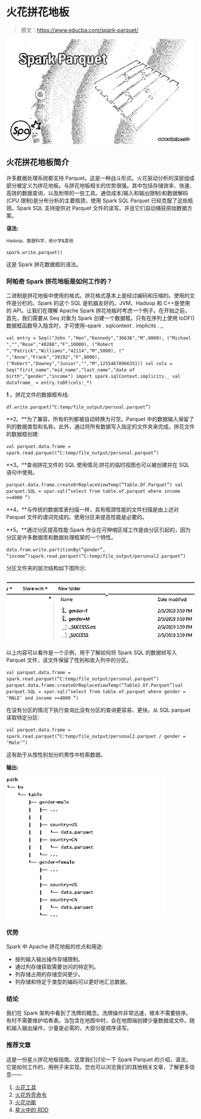 # 火花拼花地板

> 原文：<https://www.educba.com/spark-parquet/>

![Spark Parquet](img/8430a35280cc6734252ef0be427c6faf.png)



## 火花拼花地板简介

许多数据处理系统都支持 Parquet。这是一种战斗形式。火花驱动分析的深层组成部分被定义为拼花地板。与拼花地板相关的优势很强。其中包括存储效率、快速、高效的数据查询，以及附带的一些工具。通信成本(输入和输出限制)和数据解码(CPU 限制)是分布分析的主要瓶颈，使用 Spark SQL Parquet 已经克服了这些瓶颈。Spark SQL 支持提供对 Parquet 文件的读写。并且它们自动捕获原始数据方案。

**语法:**

<small>Hadoop、数据科学、统计学&其他</small>

`spark.write.parquet()`

这是 Spark 拼花数据框的语法。

### 阿帕奇 Spark 拼花地板是如何工作的？

二进制是拼花地板中使用的格式。拼花格式基本上是经过编码和压缩的。使用的文件是分栏的。Spark 的这个 SQL 是机器友好的。JVM、Hadoop 和 C++是使用的 API。让我们在理解 Apache Spark 拼花地板时考虑一个例子。在开始之前，首先，我们需要从 Seq 对象为 Spark 创建一个数据框。只有在序列上使用 toDF()数据框函数导入隐含时，才可使用–spark . sqlcontext . implicits . _

`val entry = Seq(("John ","Hen","Kennedy","36636","M",8000),
("Michael ","","Rose","40288","F",10000),
("Robert ","Patrick","Williams","42114","M",5000),
(" ","Anne","Frank","39192","F",9000),
("Robert","Downey","Junior","","M",12554678966351))
val cols = Seq("first_name","mid_name","last_name","date of birth","gender","income")
import spark.sqlContext.implicits._
val dataframe_ = entry.toDF(cols:_*)`

**1** 。拼花文件的数据框布线:

`df.write.parquet(“C:temp/file_output/persoal.parquet”)`

**2。**为了兼容，所有的列都被自动转换为可空。Parquet 中的数据输入保留了列的数据类型和名称。此外，通过将所有数据写入指定的文件夹来完成。拼花文件的数据框创建:

`val parquet.data.frame = spark.read.parquet(“C:temp/file_output/personal.parquet”)`

**3。**查询拼花文件的 SQL 使用情况:拼花的临时视图也可以被创建并在 SQL 语句中使用。

`parquet.data.frame.createOrReplaceViewTemp(“Table.Of.Parquet”)
val parquet.SQL = spar.sql(“select from table.of.parquet where income >=4000 ”)`

**4。**与传统的数据库表扫描一样，具有瓶颈性能的文件扫描是由上述对 Parquet 文件的谓词完成的。使用分区来提高性能是必要的。

**5。**通过分区提高性能:Spark 作业在可伸缩区域工作是由分区引起的，因为分区是许多数据库和数据处理框架的一个特性。

`data.fram.write.partitionBy(“gender”, “income”)spark.read.parquet(“C:temp/file_output/personal2.parquet”)`

分区文件夹的层次结构如下图所示:

![Spark Parquet - 1](img/9ee9d4b6899d76e423786c1a63531111.png)



以上内容可以看作是一个示例，用于了解如何将 Spark SQL 的数据帧写入 Parquet 文件，该文件保留了性别和收入列中的分区。

`val parquet.data.frame = spark.read.parquet(“C:temp/file_output/personal.parquet”)
parquet.data.frame.createOrReplaceViewTemp(“Table2.Of.Parquet”)val parquet.SQL = spar.sql(“select from table.of.parquet where gender = ‘MALE’ and income >=4000 ”)`

在没有分区的情况下执行查询比没有分区的查询更容易、更快。从 SQL parquet 读取特定分区:

`val parquet.data.frame = spark.read.parquet(“C:temp/file_output/personal2.parquet / gender = ‘Male’”)`

这有助于从按性别划分的男性中检索数据。

**输出:**

![Spark Parquet - 2](img/a3f3e75d231d73ad34efba8511cd99b6.png)



### 优势

Spark 中 Apache 拼花地板的优点和用途:

*   按列输入输出操作存储限制。
*   通过列存储获取需要访问的特定列。
*   列存储占用的存储空间更少。
*   列存储和特定于类型的编码可以更好地汇总数据。

### 结论

我们在 Spark 架构中看到了洗牌的概念。洗牌操作非常迅速，根本不需要排序。有时不需要维护哈希表。当包含在地图中时，会在地图端创建少量数据或文件。随机输入输出操作，少量是必需的，大部分是顺序读写。

### 推荐文章

这是一份星火拼花地板指南。这里我们讨论一下 Spark Parquet 的介绍，语法，它是如何工作的，用例子来实现。您也可以浏览我们的其他相关文章，了解更多信息——

1.  [火花工具](https://www.educba.com/spark-tools/?source=leftnav)
2.  [火花外壳命令](https://www.educba.com/spark-shell-commands/?source=leftnav)
3.  [火花功能](https://www.educba.com/spark-functions/?source=leftnav)
4.  [星火中的 RDD](https://www.educba.com/rdd-in-spark/?source=leftnav)






